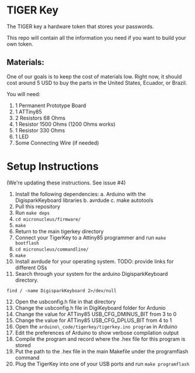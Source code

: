 # TIGER Key

The TIGER key a hardware token that stores your passwords.

This repo will contain all the information you need if you want to build your
own token.

## Materials:

One of our goals is to keep the cost of materials low. Right now, it should cost
around 5 USD to buy the parts in the United States, Ecuador, or Brazil.

You will need:

1. 1 Permanent Prototype Board
1. 1 ATTiny85
1. 2 Resistors  68 Ohms
1. 1 Resistor 1500 Ohms (1200 Ohms works)
1. 1 Resistor  330 Ohms
1. 1 LED
1. Some Connecting Wire (if needed)

# Setup Instructions

(We're updating these instructions. See issue #4)

1. Install the following dependencies:
    a. Arduino with the DigisparkKeyboard libraries
    b. avrdude
    c. make autotools
2. Pull this repository
3. Run `make deps`
4. `cd micronucleus/firmware/`
5. `make`
6. Return to the main tigerkey directory
7. Connect your TigerKey to a Attiny85 programmer and run `make bootflash`
8. `cd micronucleus/commandline/`
9. `make`
10. Install avrdude for your operating system. TODO: provide links for different OSs
11. Search through your system for the arduino DigisparkKeyboard directory.
```
find / -name DigisparkKeyboard 2>/dev/null
```
12. Open the usbconfig.h file in that directory
13. Change the usbconfig.h file in DigiKeyboard folder for Ardunio
14. Change the value for ATTiny85 USB\_CFG\_DMINUS\_BIT from 3 to 0
15. Change the value for ATTiny85 USB\_CFG\_DPLUS\_BIT from 4 to 1
16. Open the `arduino\_code/tigerkey/tigerkey.ino program` in Arduino
17. Edit the preferences of Arduino to show verbose compilation output
18. Compile the program and record where the .hex file for this program is stored
19. Put the path to the .hex file in the main Makefile under the programflash command
20. Plug the TigerKey into one of your USB ports and run `make programflash`
